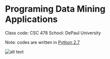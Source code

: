# Programing Data Mining Applications

Class code: CSC 478
School: DePaul University

Note: codes are written in [Python 2.7](https://www.python.org)

![alt text](http://www.cdm.depaul.edu/ipd/PublishingImages/hero-data-science-for-business-@2x.jpg)
